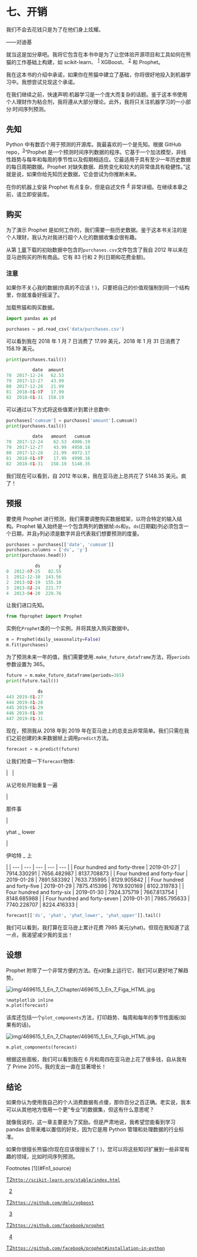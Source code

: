 # 七、开销

我们不会去花钱只是为了在他们身上炫耀。

——对迪基

就当这是加分章吧。我将它包含在本书中是为了让您体验开源项目和工具如何在熊猫的工作基础上构建，如 scikit-learn、 <sup>[1](#Fn1)</sup> XGBoost、 <sup>[2](#Fn2)</sup> 和 Prophet。

我在这本书的介绍中承诺，如果你在熊猫中建立了基础，你将很好地投入到机器学习中。我想尝试兑现这个承诺。

在我们继续之前，快速声明:机器学习是一个庞大而复杂的话题。鉴于这本书使用个人理财作为粘合剂，我将遵从大部分理论。此外，我将只关注机器学习的一小部分:时间序列预测。

## 先知

Python 中有数百个用于预测的开源库。我最喜欢的一个是先知。根据 GitHub repo，<sup>[3](#Fn3)</sup>“Prophet 是一个预测时间序列数据的程序。它基于一个加法模型，非线性趋势与每年和每周的季节性以及假期相适应。它最适用于具有至少一年历史数据的每日周期数据。Prophet 对缺失数据、趋势变化和较大的异常值具有稳健性。”这就是说，如果你给先知历史数据，它会尝试为你推断未来。

在你的机器上安装 Prophet 有点复杂，但是自述文件 <sup>[4](#Fn4)</sup> 非常详细。在继续本章之前，请立即安装库。

## 购买

为了演示 Prophet 是如何工作的，我们需要一些历史数据。鉴于这本书关注的是个人理财，我认为对我进行超个人化的数据收集会很有趣。

从第 [1 章](1.html)下载的初始数据中包含的`purchases.csv`文件包含了我自 2012 年以来在亚马逊购买的所有商品。它有 83 行和 2 列(日期和花费金额)。

### 注意

如果你不关心我的数据(你真的不应该！)，只要把自己的价值观强制到同一个结构里，你就准备好摇滚了。

加载熊猫和购买数据。

```py
import pandas as pd

purchases = pd.read_csv('data/purchases.csv')

```

可以看到我在 2018 年 1 月 7 日消费了 17.99 美元，2018 年 1 月 31 日消费了 158.19 美元。

```py
print(purchases.tail())

          date  amount
78  2017-12-24   62.53
79  2017-12-27   43.99
80  2017-12-28   21.99
81  2018-01-07   17.99
82  2018-01-31  158.19

```

可以通过以下方式将这些值累计到累计总数中:

```py
purchases['cumsum'] = purchases['amount'].cumsum()
print(purchases.tail())

          date   amount   cumsum
78  2017-12-24    62.53  4906.19
79  2017-12-27    43.99  4950.18
80  2017-12-28    21.99  4972.17
81  2018-01-07    17.99  4990.16
82  2018-01-31   158.19  5148.35

```

我们现在可以看到，自 2012 年以来，我在亚马逊上总共花了 5148.35 美元。疯了！

## 预报

要使用 Prophet 进行预测，我们需要调整购买数据框架，以符合特定的输入结构。Prophet 输入始终是一个包含两列的数据帧:`ds`和`y`。`ds`(日期戳)列必须包含一个日期，并且`y`列必须是数字并且代表我们想要预测的度量。

```py
purchases = purchases[['date', 'cumsum']]
purchases.columns = ['ds', 'y']
print(purchases.head())

           ds       y
0  2012-07-25   82.55
1  2012-12-10  143.56
2  2013-02-19  155.10
3  2013-02-24  221.77
4  2013-04-20  229.76

```

让我们进口先知。

```py
from fbprophet import Prophet

```

实例化`Prophet`类的一个实例，并将其放入购买数据中。

```py
m = Prophet(daily_seasonality=False)
m.fit(purchases)

```

为了预测未来一年的值，我们需要使用`.make_future_dataframe`方法，将`periods`参数设置为 365。

```py
future = m.make_future_dataframe(periods=365)
print(future.tail())

            ds
443 2019-01-27
444 2019-01-28
445 2019-01-29
446 2019-01-30
447 2019-01-31

```

现在，预测我从 2018 年到 2019 年在亚马逊上的总支出非常简单。我们只需在我们之前创建的未来数据帧上调用`predict`方法。

```py
forecast = m.predict(future)

```

让我们检查一下`forecast`物体:

<colgroup><col class="tcol1 align-left"> <col class="tcol2 align-left"> <col class="tcol3 align-left"> <col class="tcol4 align-left"> <col class="tcol5 align-left"></colgroup> 
|   | 

从记号处开始重复一遍

 | 

那件事

 | 

yhat _ lower

 | 

伊哈特 _ 上

 |
| --- | --- | --- | --- | --- |
| Four hundred and forty-three | 2019-01-27 | 7914.330291 | 7656.482987 | 8137.708873 |
| Four hundred and forty-four | 2019-01-28 | 7891.583392 | 7633.735995 | 8129.905842 |
| Four hundred and forty-five | 2019-01-29 | 7875.415396 | 7619.920169 | 8102.319783 |
| Four hundred and forty-six | 2019-01-30 | 7924.375719 | 7667.813754 | 8148.685988 |
| Four hundred and forty-seven | 2019-01-31 | 7985.795633 | 7740.228707 | 8224.416333 |

```py
forecast[['ds', 'yhat', 'yhat_lower', 'yhat_upper']].tail()

```

我们可以看到，我打算在亚马逊上累计花费 7985 美元(yhat)。但现在我知道了这一点，我渴望减少我的支出！

## 设想

Prophet 附带了一个非常方便的方法。在`m`对象上运行它，我们可以更好地了解趋势。

![img/469615_1_En_7_Chapter/469615_1_En_7_Figa_HTML.jpg](img/469615_1_En_7_Chapter/469615_1_En_7_Figa_HTML.jpg)

```py
%matplotlib inline
m.plot(forecast)

```

该库还包括一个`plot_components`方法，打印趋势、每周和每年的季节性面板(如果有的话)。

![img/469615_1_En_7_Chapter/469615_1_En_7_Figb_HTML.jpg](img/469615_1_En_7_Chapter/469615_1_En_7_Figb_HTML.jpg)

```py
m.plot_components(forecast)

```

根据这些面板，我们可以看到我在 6 月和周四在亚马逊上花了很多钱，自从我有了 Prime 2015，我的支出一直在显著增长！

## 结论

如果你认为使用我自己的个人消费数据有点傻，那你百分之百正确。老实说，我本可以从其他地方借用一个更“专业”的数据集，但这有什么意思呢？

就像我说的，这一章主要是为了奖励。但是严肃地说，我希望您能看到学习 pandas 会带来难以置信的好处，因为它是用 Python 管理和处理数据的行业标准。

如果你很擅长熊猫(你现在应该很擅长了！)，您可以将这些知识扩展到一些非常有趣的领域，比如时间序列预测。

<aside class="FootnoteSection" epub:type="footnotes">Footnotes [1](#Fn1_source)

[T2`http://scikit-learn.org/stable/index.html`](http://scikit-learn.org/stable/index.html)

  [2](#Fn2_source)

[T2`https://github.com/dmlc/xgboost`](https://github.com/dmlc/xgboost)

  [3](#Fn3_source)

[T2`https://github.com/facebook/prophet`](https://github.com/facebook/prophet)

  [4](#Fn4_source)

[T2`https://github.com/facebook/prophet#installation-in-python`](https://github.com/facebook/prophet#installation-in-python)

 </aside>